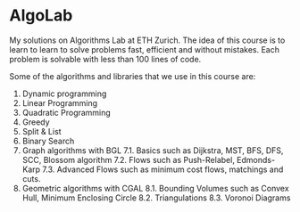 # AlgoLab

My solutions on Algorithms Lab at ETH Zurich. The idea of this course is to learn to learn to solve problems fast, efficient and without mistakes. Each problem is solvable with less than 100 lines of code. 

Some of the algorithms and libraries that we use in this course are:

1. Dynamic programming
2. Linear Programming
3. Quadratic Programming
4. Greedy
5. Split & List
6. Binary Search
7. Graph algorithms with BGL
	7.1. Basics such as Dijkstra, MST, BFS, DFS, SCC, Blossom algorithm
	7.2. Flows such as Push-Relabel, Edmonds-Karp
	7.3. Advanced Flows such as minimum cost flows, matchings and cuts.
8. Geometric algorithms with CGAL
	8.1. Bounding Volumes such as Convex Hull, Minimum Enclosing Circle
	8.2. Triangulations
	8.3. Voronoi Diagrams
